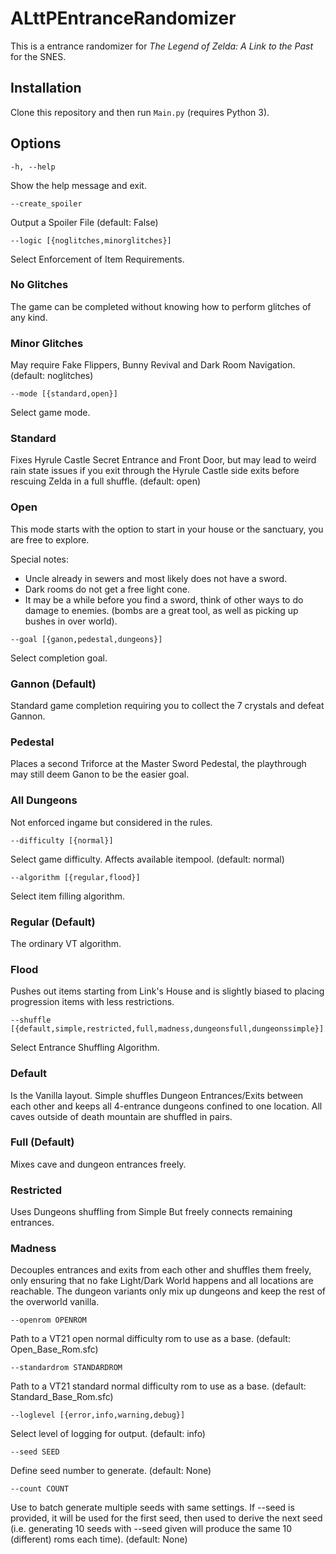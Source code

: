 # ALttPEntranceRandomizer

This is a entrance randomizer for _The Legend of Zelda: A Link to the Past_ for the SNES. 

## Installation

Clone this repository and then run ```Main.py``` (requires Python 3).

## Options


```
-h, --help            
```

Show the help message and exit.

```
--create_spoiler      
```

Output a Spoiler File (default: False)

```
--logic [{noglitches,minorglitches}]
```

Select Enforcement of Item Requirements. 

### No Glitches

The game can be completed without knowing how to perform glitches of any kind.

### Minor Glitches 

May require Fake Flippers, Bunny Revival and Dark Room Navigation. (default: noglitches)

```
--mode [{standard,open}]
```

Select game mode. 

### Standard 
Fixes Hyrule Castle Secret Entrance and Front Door, but may lead to weird rain state issues if you exit through the Hyrule Castle side exits before rescuing Zelda in a full shuffle. (default: open)

### Open

This mode starts with the option to start in your house or the sanctuary, you are free to explore. 

Special notes:

- Uncle already in sewers and most likely does not have a sword.
- Dark rooms do not get a free light cone.
- It may be a while before you find a sword, think of other ways to do damage to enemies. (bombs are a great tool, as well as picking up bushes in over world).

```
--goal [{ganon,pedestal,dungeons}]
```

Select completion goal.

### Gannon (Default)

Standard game completion requiring you to collect the 7 crystals and defeat Gannon.

### Pedestal 

Places a second Triforce at the Master Sword Pedestal, the playthrough may still deem Ganon to be the easier goal. 

### All Dungeons 

Not enforced ingame but considered in the rules. 

```
--difficulty [{normal}]
```

Select game difficulty. Affects available itempool. (default: normal)

```
--algorithm [{regular,flood}]
```

Select item filling algorithm. 

### Regular (Default)
The ordinary VT algorithm. 

### Flood 
Pushes out items starting from Link's House and is slightly biased to placing progression items with less restrictions. 

```
--shuffle [{default,simple,restricted,full,madness,dungeonsfull,dungeonssimple}]
```

Select Entrance Shuffling Algorithm. 

### Default

Is the Vanilla layout. Simple shuffles Dungeon Entrances/Exits between each other and keeps all 4-entrance dungeons confined to one location. All caves outside of death mountain are shuffled in pairs. 

### Full (Default)

Mixes cave and dungeon entrances freely. 

### Restricted

Uses Dungeons shuffling from Simple But freely connects remaining entrances. 

### Madness

Decouples entrances and exits from each other and shuffles them freely, only ensuring that no fake Light/Dark World happens and all locations are reachable. The dungeon variants only mix up dungeons and keep the rest of the overworld vanilla.

```
--openrom OPENROM     
```

Path to a VT21 open normal difficulty rom to use as a base. (default: Open_Base_Rom.sfc)

```
--standardrom STANDARDROM
```

Path to a VT21 standard normal difficulty rom to use as a base. (default: Standard_Base_Rom.sfc)

```
--loglevel [{error,info,warning,debug}]
```

Select level of logging for output. (default: info)

```
--seed SEED           
```

Define seed number to generate. (default: None)

```
--count COUNT         
```

Use to batch generate multiple seeds with same settings. 
If --seed is provided, it will be used for the first seed, then used to derive the next seed (i.e. generating 10 seeds with --seed given will produce the same 10 (different) roms each time). (default: None)
